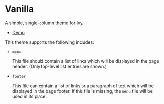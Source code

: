 # Vanilla

[1]: https://github.com/dmulholl/ivy
[2]: http://www.dmulholl.com/demos/vanilla/


A simple, single-column theme for [Ivy][1].

* [Demo][2]

This theme supports the following includes:

* `menu`

  This file should contain a list of links which will be displayed in the page header.
  (Only top-level list entries are shown.)

* `footer`

  This file can contain a list of links or a paragraph of text which will be displayed in the page footer.
  If this file is missing, the `menu` file will be used in its place.
